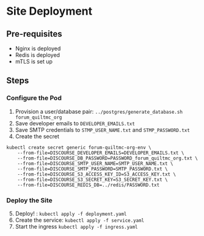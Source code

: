 # Site Deployment
## Pre-requisites
- Nginx is deployed
- Redis is deployed
- mTLS is set up

## Steps

### Configure the Pod
1. Provision a user/database pair: `../postgres/generate_database.sh forum_quiltmc_org`
2. Save developer emails to `DEVELOPER_EMAILS.txt`
3. Save SMTP credentials to `STMP_USER_NAME.txt` and `STMP_PASSWORD.txt`
4. Create the secret 
```
kubectl create secret generic forum-quiltmc-org-env \
    --from-file=DISCOURSE_DEVELOPER_EMAILS=DEVELOPER_EMAILS.txt \
    --from-file=DISCOURSE_DB_PASSWORD=PASSWORD_forum_quiltmc_org.txt \
    --from-file=DISCOURSE_SMTP_USER_NAME=SMTP_USER_NAME.txt \
    --from-file=DISCOURSE_SMTP_PASSWORD=SMTP_PASSWORD.txt \
    --from-file=DISCOURSE_S3_ACCESS_KEY_ID=S3_ACCESS_KEY.txt \
    --from-file=DISCOURSE_S3_SECRET_KEY=S3_SECRET_KEY.txt \
    --from-file=DISCOURSE_REDIS_DB=../redis/PASSWORD.txt
```

### Deploy the Site
5. Deploy! : `kubectl apply -f deployment.yaml`
6. Create the service: `kubectl apply -f service.yaml`
7. Start the ingress `kubectl apply -f ingress.yaml`
